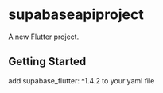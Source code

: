 # supabaseapiproject

A new Flutter project.

## Getting Started

add supabase_flutter: ^1.4.2 to your yaml file
